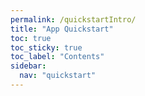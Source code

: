 ```yaml
---
permalink: /quickstartIntro/
title: "App Quickstart"
toc: true
toc_sticky: true
toc_label: "Contents"
sidebar:
  nav: "quickstart"
---
```


